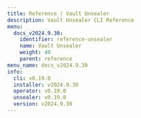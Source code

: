 ```yaml
---
title: Reference | Vault Unsealer
description: Vault Unsealer CLI Reference
menu:
  docs_v2024.9.30:
    identifier: reference-unsealer
    name: Vault Unsealer
    weight: 40
    parent: reference
menu_name: docs_v2024.9.30
info:
  cli: v0.19.0
  installer: v2024.9.30
  operator: v0.19.0
  unsealer: v0.19.0
  version: v2024.9.30
---
```


